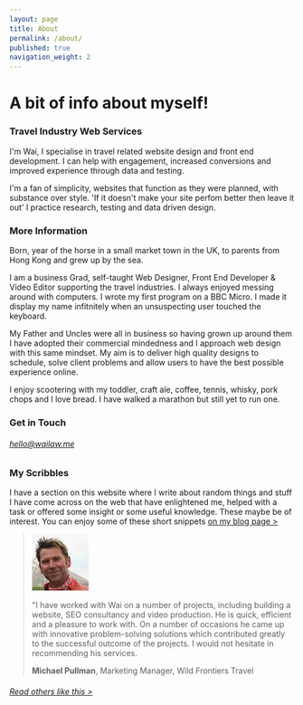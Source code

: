 ```yaml
---
layout: page
title: About
permalink: /about/
published: true
navigation_weight: 2
---
```


# A bit of info about myself!

### Travel Industry Web Services
I'm Wai, I specialise in travel related website design and front end development. I can help with engagement, increased conversions and improved experience through data and testing.

I'm a fan of simplicity, websites that function as they were planned, with substance over style. 'If it doesn't make your site perfom better then leave it out' I practice research, testing and data driven design.

### More Information
Born, year of the horse in a small market town in the UK, to parents from Hong Kong and grew up by the sea.

I am a business Grad, self-taught Web Designer, Front End Developer & Video Editor supporting the travel industries. I always enjoyed messing around with computers. I wrote my first program on a BBC Micro. I made it display my name infitnitely when an unsuspecting user touched the keyboard.

My Father and Uncles were all in business so having grown up around them I have adopted their commercial mindedness and I approach web design with this same mindset. My aim is to deliver high quality designs to schedule, solve client problems and allow users to have the best possible experience online.

I enjoy scootering with my toddler, craft ale, coffee, tennis, whisky, pork chops and I love bread. I have walked a marathon but still yet to run one.

### Get in Touch

###### [hello@wailaw.me](mailto:hello@wailaw.me)

### My Scribbles
I have a section on this website where I write about random things and stuff I have come across on the web that have enlightened me, helped with a task or offered some insight or some useful knowledge. These maybe be of interest. You can enjoy some of these short snippets [on my blog page >](https://w-a-i-l-a-w-8.github.io/)


> ![Michael Pullman](/images/testimonial-pics/mike-100x100.jpg "Michael Pullman")
>
> "I have worked with Wai on a number of projects, including building a website, SEO consultancy and video production. He is quick, efficient and a pleasure to work with. On a number of 
> occasions he came up with innovative problem-solving solutions which contributed greatly to the successful outcome of the projects. I would not hesitate in recommending his services. 
>
> __Michael Pullman__, Marketing Manager, Wild Frontiers Travel

###### [Read others like this >](/reviews/)


<!--- ## What am I currently working on?

#### Travel Direct Ltd
__Static website development and CMS Integration__

I am responsible here for front end design components and reusable CMS templates in preparation for integration with Umbraco CMS. The brand was originally just four or five Caribbean destinations but with the rebranding it has now evolved into activity and culture based travel options all around the world. --->